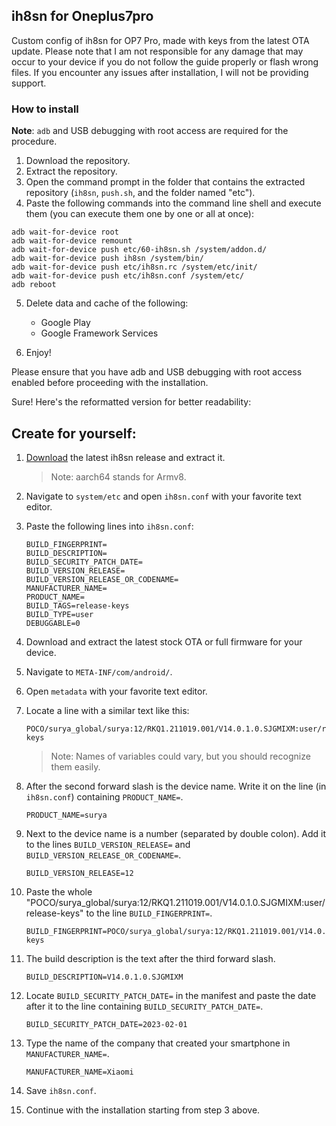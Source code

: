 ## ih8sn for Oneplus7pro

Custom config of ih8sn for OP7 Pro, made with keys from the latest OTA update. Please note that I am not responsible for any damage that may occur to your device if you do not follow the guide properly or flash wrong files. If you encounter any issues after installation, I will not be providing support.

### How to install

**Note**: `adb` and USB debugging with root access are required for the procedure.

1. Download the repository.
2. Extract the repository.
3. Open the command prompt in the folder that contains the extracted repository (`ih8sn`, `push.sh`, and the folder named "etc").
4. Paste the following commands into the command line shell and execute them (you can execute them one by one or all at once):

```shell
adb wait-for-device root
adb wait-for-device remount
adb wait-for-device push etc/60-ih8sn.sh /system/addon.d/
adb wait-for-device push ih8sn /system/bin/
adb wait-for-device push etc/ih8sn.rc /system/etc/init/
adb wait-for-device push etc/ih8sn.conf /system/etc/
adb reboot
```

5. Delete data and cache of the following:
   - Google Play
   - Google Framework Services

6. Enjoy!

Please ensure that you have adb and USB debugging with root access enabled before proceeding with the installation.

Sure! Here's the reformatted version for better readability:

## Create for yourself:

1. [Download](https://github.com/luk1337/ih8sn/releases/tag/latest) the latest ih8sn release and extract it.
   > Note: aarch64 stands for Armv8.

2. Navigate to `system/etc` and open `ih8sn.conf` with your favorite text editor.

3. Paste the following lines into `ih8sn.conf`:
   ```
   BUILD_FINGERPRINT=
   BUILD_DESCRIPTION=
   BUILD_SECURITY_PATCH_DATE=
   BUILD_VERSION_RELEASE=
   BUILD_VERSION_RELEASE_OR_CODENAME=
   MANUFACTURER_NAME=
   PRODUCT_NAME=
   BUILD_TAGS=release-keys
   BUILD_TYPE=user
   DEBUGGABLE=0
   ```

4. Download and extract the latest stock OTA or full firmware for your device.

5. Navigate to `META-INF/com/android/`.

6. Open `metadata` with your favorite text editor.

7. Locate a line with a similar text like this:
   ```
   POCO/surya_global/surya:12/RKQ1.211019.001/V14.0.1.0.SJGMIXM:user/release-keys
   ```
   > Note: Names of variables could vary, but you should recognize them easily.

8. After the second forward slash is the device name. Write it on the line (in `ih8sn.conf`) containing `PRODUCT_NAME=`.
   ```
   PRODUCT_NAME=surya
   ```

9. Next to the device name is a number (separated by double colon). Add it to the lines `BUILD_VERSION_RELEASE=` and `BUILD_VERSION_RELEASE_OR_CODENAME=`.
   ```
   BUILD_VERSION_RELEASE=12
   ```

10. Paste the whole "POCO/surya_global/surya:12/RKQ1.211019.001/V14.0.1.0.SJGMIXM:user/release-keys" to the line `BUILD_FINGERPRINT=`.
    ```
    BUILD_FINGERPRINT=POCO/surya_global/surya:12/RKQ1.211019.001/V14.0.1.0.SJGMIXM:user/release-keys
    ```

11. The build description is the text after the third forward slash.
    ```
    BUILD_DESCRIPTION=V14.0.1.0.SJGMIXM
    ```

12. Locate `BUILD_SECURITY_PATCH_DATE=` in the manifest and paste the date after it to the line containing `BUILD_SECURITY_PATCH_DATE=`.
    ```
    BUILD_SECURITY_PATCH_DATE=2023-02-01
    ```

13. Type the name of the company that created your smartphone in `MANUFACTURER_NAME=`.
    ```
    MANUFACTURER_NAME=Xiaomi
    ```

14. Save `ih8sn.conf`.

15. Continue with the installation starting from step 3 above.

